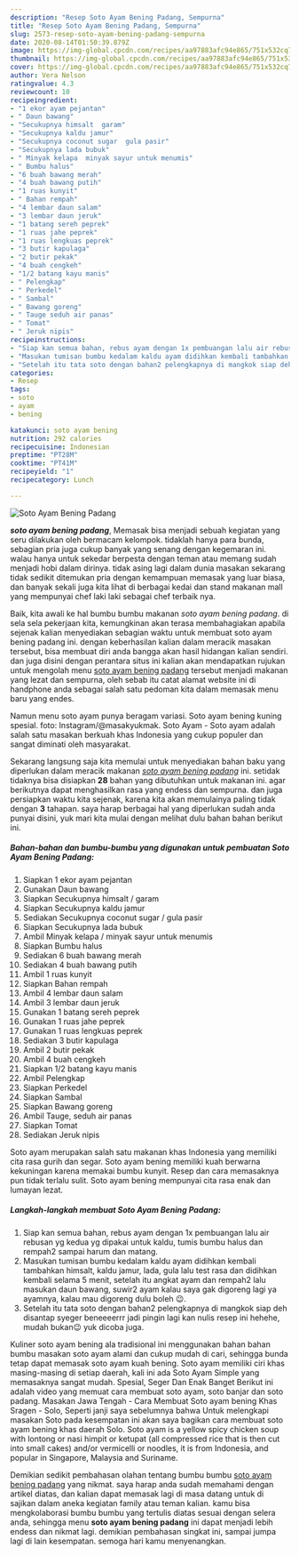 ```yaml
---
description: "Resep Soto Ayam Bening Padang, Sempurna"
title: "Resep Soto Ayam Bening Padang, Sempurna"
slug: 2573-resep-soto-ayam-bening-padang-sempurna
date: 2020-08-14T01:50:39.879Z
image: https://img-global.cpcdn.com/recipes/aa97883afc94e865/751x532cq70/soto-ayam-bening-padang-foto-resep-utama.jpg
thumbnail: https://img-global.cpcdn.com/recipes/aa97883afc94e865/751x532cq70/soto-ayam-bening-padang-foto-resep-utama.jpg
cover: https://img-global.cpcdn.com/recipes/aa97883afc94e865/751x532cq70/soto-ayam-bening-padang-foto-resep-utama.jpg
author: Vera Nelson
ratingvalue: 4.3
reviewcount: 10
recipeingredient:
- "1 ekor ayam pejantan"
- " Daun bawang"
- "Secukupnya himsalt  garam"
- "Secukupnya kaldu jamur"
- "Secukupnya coconut sugar  gula pasir"
- "Secukupnya lada bubuk"
- " Minyak kelapa  minyak sayur untuk menumis"
- " Bumbu halus"
- "6 buah bawang merah"
- "4 buah bawang putih"
- "1 ruas kunyit"
- " Bahan rempah"
- "4 lembar daun salam"
- "3 lembar daun jeruk"
- "1 batang sereh peprek"
- "1 ruas jahe peprek"
- "1 ruas lengkuas peprek"
- "3 butir kapulaga"
- "2 butir pekak"
- "4 buah cengkeh"
- "1/2 batang kayu manis"
- " Pelengkap"
- " Perkedel"
- " Sambal"
- " Bawang goreng"
- " Tauge seduh air panas"
- " Tomat"
- " Jeruk nipis"
recipeinstructions:
- "Siap kan semua bahan, rebus ayam dengan 1x pembuangan lalu air rebusan yg kedua yg dipakai untuk kaldu, tumis bumbu halus dan rempah2 sampai harum dan matang."
- "Masukan tumisan bumbu kedalam kaldu ayam didihkan kembali tambahkan himsalt, kaldu jamur, lada, gula lalu test rasa dan didihkan kembali selama 5 menit, setelah itu angkat ayam dan rempah2 lalu masukan daun bawang, suwir2 ayam kalau saya gak digoreng lagi ya ayamnya, kalau mau digoreng dulu boleh 😉."
- "Setelah itu tata soto dengan bahan2 pelengkapnya di mangkok siap deh disantap syeger beneeeerrr jadi pingin lagi kan nulis resep ini hehehe, mudah bukan😉 yuk dicoba juga."
categories:
- Resep
tags:
- soto
- ayam
- bening

katakunci: soto ayam bening 
nutrition: 292 calories
recipecuisine: Indonesian
preptime: "PT28M"
cooktime: "PT41M"
recipeyield: "1"
recipecategory: Lunch

---
```



![Soto Ayam Bening Padang](https://img-global.cpcdn.com/recipes/aa97883afc94e865/751x532cq70/soto-ayam-bening-padang-foto-resep-utama.jpg)

<b><i>soto ayam bening padang</i></b>, Memasak bisa menjadi sebuah kegiatan yang seru dilakukan oleh bermacam kelompok. tidaklah hanya para bunda, sebagian pria juga cukup banyak yang senang dengan kegemaran ini. walau hanya untuk sekedar berpesta dengan teman atau memang sudah menjadi hobi dalam dirinya. tidak asing lagi dalam dunia masakan sekarang tidak sedikit ditemukan pria dengan kemampuan memasak yang luar biasa, dan banyak sekali juga kita lihat di berbagai kedai dan stand makanan mall yang mempunyai chef laki laki sebagai chef terbaik nya.

Baik, kita awali ke hal bumbu bumbu makanan <i>soto ayam bening padang</i>. di sela sela pekerjaan kita, kemungkinan akan terasa membahagiakan apabila sejenak kalian menyediakan sebagian waktu untuk membuat soto ayam bening padang ini. dengan keberhasilan kalian dalam meracik masakan tersebut, bisa membuat diri anda bangga akan hasil hidangan kalian sendiri. dan juga disini dengan perantara situs ini kalian akan mendapatkan rujukan untuk mengolah menu <u>soto ayam bening padang</u> tersebut menjadi makanan yang lezat dan sempurna, oleh sebab itu catat alamat website ini di handphone anda sebagai salah satu pedoman kita dalam memasak menu baru yang endes.

Namun menu soto ayam punya beragam variasi. Soto ayam bening kuning spesial. foto: Instagram/@masakyukmak. Soto Ayam - Soto ayam adalah salah satu masakan berkuah khas Indonesia yang cukup populer dan sangat diminati oleh masyarakat.


Sekarang langsung saja kita memulai untuk menyediakan bahan baku yang diperlukan dalam meracik makanan <u><i>soto ayam bening padang</i></u> ini. setidak tidaknya bisa disiapkan <b>28</b> bahan yang dibutuhkan untuk makanan ini. agar berikutnya dapat menghasilkan rasa yang endess dan sempurna. dan juga persiapkan waktu kita sejenak, karena kita akan memulainya paling tidak dengan <b>3</b> tahapan. saya harap berbagai hal yang diperlukan sudah anda punyai disini, yuk mari kita mulai dengan melihat dulu bahan bahan berikut ini.

<!--inarticleads1-->

##### Bahan-bahan dan bumbu-bumbu yang digunakan untuk pembuatan Soto Ayam Bening Padang:

1. Siapkan 1 ekor ayam pejantan
1. Gunakan  Daun bawang
1. Siapkan Secukupnya himsalt / garam
1. Siapkan Secukupnya kaldu jamur
1. Sediakan Secukupnya coconut sugar / gula pasir
1. Siapkan Secukupnya lada bubuk
1. Ambil  Minyak kelapa / minyak sayur untuk menumis
1. Siapkan  Bumbu halus
1. Sediakan 6 buah bawang merah
1. Sediakan 4 buah bawang putih
1. Ambil 1 ruas kunyit
1. Siapkan  Bahan rempah
1. Ambil 4 lembar daun salam
1. Ambil 3 lembar daun jeruk
1. Gunakan 1 batang sereh peprek
1. Gunakan 1 ruas jahe peprek
1. Gunakan 1 ruas lengkuas peprek
1. Sediakan 3 butir kapulaga
1. Ambil 2 butir pekak
1. Ambil 4 buah cengkeh
1. Siapkan 1/2 batang kayu manis
1. Ambil  Pelengkap
1. Siapkan  Perkedel
1. Siapkan  Sambal
1. Siapkan  Bawang goreng
1. Ambil  Tauge, seduh air panas
1. Siapkan  Tomat
1. Sediakan  Jeruk nipis


Soto ayam merupakan salah satu makanan khas Indonesia yang memiliki cita rasa gurih dan segar. Soto ayam bening memiliki kuah berwarna kekuningan karena memakai bumbu kunyit. Resep dan cara memasaknya pun tidak terlalu sulit. Soto ayam bening mempunyai cita rasa enak dan lumayan lezat. 

<!--inarticleads2-->

##### Langkah-langkah membuat Soto Ayam Bening Padang:

1. Siap kan semua bahan, rebus ayam dengan 1x pembuangan lalu air rebusan yg kedua yg dipakai untuk kaldu, tumis bumbu halus dan rempah2 sampai harum dan matang.
1. Masukan tumisan bumbu kedalam kaldu ayam didihkan kembali tambahkan himsalt, kaldu jamur, lada, gula lalu test rasa dan didihkan kembali selama 5 menit, setelah itu angkat ayam dan rempah2 lalu masukan daun bawang, suwir2 ayam kalau saya gak digoreng lagi ya ayamnya, kalau mau digoreng dulu boleh 😉.
1. Setelah itu tata soto dengan bahan2 pelengkapnya di mangkok siap deh disantap syeger beneeeerrr jadi pingin lagi kan nulis resep ini hehehe, mudah bukan😉 yuk dicoba juga.


Kuliner soto ayam bening ala tradisional ini menggunakan bahan bahan bumbu masakan soto ayam alami dan cukup mudah di cari, sehingga bunda tetap dapat memasak soto ayam kuah bening. Soto ayam memiliki ciri khas masing-masing di setiap daerah, kali ini ada Soto Ayam Simple yang memasaknya sangat mudah. Spesial, Seger Dan Enak Banget Berikut ini adalah video yang memuat cara membuat soto ayam, soto banjar dan soto padang. Masakan Jawa Tengah - Cara Membuat Soto ayam bening Khas Sragen - Solo, Seperti janji saya sebelumnya bahwa Untuk melengkapi masakan Soto pada kesempatan ini akan saya bagikan cara membuat soto ayam bening khas daerah Solo. Soto ayam is a yellow spicy chicken soup with lontong or nasi himpit or ketupat (all compressed rice that is then cut into small cakes) and/or vermicelli or noodles, it is from Indonesia, and popular in Singapore, Malaysia and Suriname. 

Demikian sedikit pembahasan olahan tentang bumbu bumbu <u>soto ayam bening padang</u> yang nikmat. saya harap anda sudah memahami dengan artikel diatas, dan kalian dapat memasak lagi di masa datang untuk di sajikan dalam aneka kegiatan family atau teman kalian. kamu bisa mengkolaborasi bumbu bumbu yang tertulis diatas sesuai dengan selera anda, sehingga menu <b>soto ayam bening padang</b> ini dapat menjadi lebih endess dan nikmat lagi. demikian pembahasan singkat ini, sampai jumpa lagi di lain kesempatan. semoga hari kamu menyenangkan.
